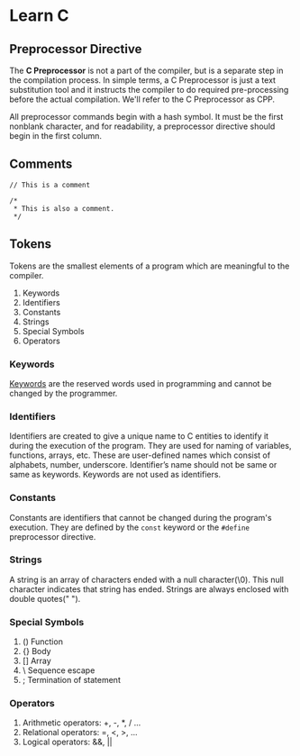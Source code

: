 # Learn C

## Preprocessor Directive

The **C Preprocessor** is not a part of the compiler, but is a separate step in 
 the compilation process. In simple terms, a C Preprocessor is just a text 
 substitution tool and it instructs the compiler to do required pre-processing 
 before the actual compilation. We'll refer to the C Preprocessor as CPP.

All preprocessor commands begin with a hash symbol. It must be the first 
 nonblank character, and for readability, a preprocessor directive should begin 
 in the first column.

## Comments

```
// This is a comment

/*
 * This is also a comment.
 */
```

## Tokens
Tokens are the smallest elements of a program which are meaningful to the compiler.

1. Keywords
2. Identifiers
3. Constants
4. Strings
5. Special Symbols
6. Operators

### Keywords

[Keywords](https://en.cppreference.com/w/c/keyword) are the reserved words used 
 in programming and cannot be changed by the programmer.

### Identifiers

Identifiers are created to give a unique name to C entities to identify it during
 the execution of the program. They are used for naming of variables, functions,
 arrays, etc. These are user-defined names which consist of alphabets, number, 
 underscore. Identifier’s name should not be same or same as keywords.  Keywords 
 are not used as identifiers.

### Constants

Constants are identifiers that cannot be changed during the program's execution.
 They are defined by the ```const``` keyword or the ```#define``` preprocessor
 directive.

### Strings

A string is an array of characters ended with a null character\(\\0\). This null 
 character indicates that string has ended. Strings are always enclosed with 
 double quotes\(" "\).

### Special Symbols

1. () Function
2. {} Body
3. [] Array
4. \ Sequence escape
5. ; Termination of statement

### Operators

1. Arithmetic operators: +, -, *, / ...
2. Relational operators: =, <, >, ...
3. Logical operators: &&, ||
